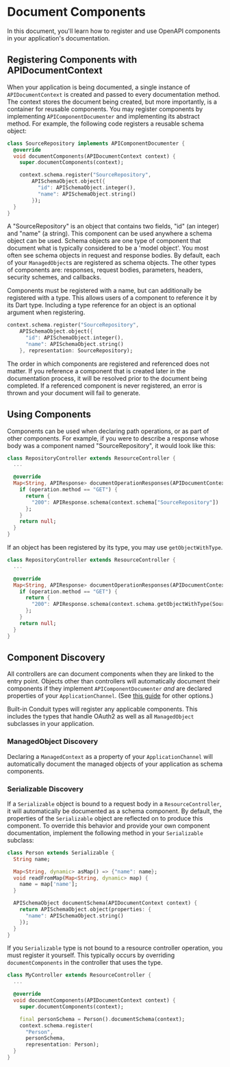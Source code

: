 # Document Components

In this document, you'll learn how to register and use OpenAPI components in your application's documentation.

## Registering Components with APIDocumentContext

When your application is being documented, a single instance of `APIDocumentContext` is created and passed to every documentation method. The context stores the document being created, but more importantly, is a container for reusable components. You may register components by implementing `APIComponentDocumenter` and implementing its abstract method. For example, the following code registers a reusable schema object:

```dart
class SourceRepository implements APIComponentDocumenter {
  @override
  void documentComponents(APIDocumentContext context) {
    super.documentComponents(context);

    context.schema.register("SourceRepository",
        APISchemaObject.object({
          "id": APISchemaObject.integer(),
          "name": APISchemaObject.string()
        });          
  }
}
```

A "SourceRepository" is an object that contains two fields, "id" (an integer) and "name" (a string). This component can be used anywhere a schema object can be used. Schema objects are one type of component that document what is typically considered to be a 'model object'. You most often see schema objects in request and response bodies. By default, each of your `ManagedObject`s are registered as schema objects. The other types of components are: responses, request bodies, parameters, headers, security schemes, and callbacks.

Components must be registered with a name, but can additionally be registered with a type. This allows users of a component to reference it by its Dart type. Including a type reference for an object is an optional argument when registering.

```dart
context.schema.register("SourceRepository",
    APISchemaObject.object({
      "id": APISchemaObject.integer(),
      "name": APISchemaObject.string()
    }, representation: SourceRepository);          
```

The order in which components are registered and referenced does not matter. If you reference a component that is created later in the documentation process, it will be resolved prior to the document being completed. If a referenced component is never registered, an error is thrown and your document will fail to generate.

## Using Components

Components can be used when declaring path operations, or as part of other components. For example, if you were to describe a response whose body was a component named "SourceRepository", it would look like this:

```dart
class RepositoryController extends ResourceController {
  ...

  @override
  Map<String, APIResponse> documentOperationResponses(APIDocumentContext context, Operation operation) {
    if (operation.method == "GET") {
      return {
        "200": APIResponse.schema(context.schema["SourceRepository"])
      };
    }
    return null;
  }  
}
```

If an object has been registered by its type, you may use `getObjectWithType`.

```dart
class RepositoryController extends ResourceController {
  ...

  @override
  Map<String, APIResponse> documentOperationResponses(APIDocumentContext context, Operation operation) {
    if (operation.method == "GET") {
      return {
        "200": APIResponse.schema(context.schema.getObjectWithType(SourceRepository))
      };
    }
    return null;
  }  
}
```

## Component Discovery

All controllers are can document components when they are linked to the entry point. Objects other than controllers will automatically document their components if they implement `APIComponentDocumenter` *and* are declared properties of your `ApplicationChannel`. (See [this guide](cli.md) for other options.)

Built-in Conduit types will register any applicable components. This includes the types that handle OAuth2 as well as all `ManagedObject` subclasses in your application.

### ManagedObject Discovery

Declaring a `ManagedContext` as a property of your `ApplicationChannel` will automatically document the managed objects of your application as schema components.

### Serializable Discovery

If a `Serializable` object is bound to a request body in a `ResourceController`, it will automatically be documented as a schema component. By default, the properties of the `Serializable` object are reflected on to produce this component. To override this behavior and provide your own component documentation, implement the following method in your `Serializable` subclass:

```dart
class Person extends Serializable {
  String name;

  Map<String, dynamic> asMap() => {"name": name};
  void readFromMap(Map<String, dynamic> map) {
    name = map['name'];
  }

  APISchemaObject documentSchema(APIDocumentContext context) {
    return APISchemaObject.object(properties: {
      "name": APISchemaObject.string()
    });
  }
}
```

If you `Serializable` type is not bound to a resource controller operation, you must register it yourself. This typically occurs by overriding `documentComponents` in the controller that uses the type.

```dart
class MyController extends ResourceController {
  ...

  @override
  void documentComponents(APIDocumentContext context) {
    super.documentComponents(context);

    final personSchema = Person().documentSchema(context);
    context.schema.register(
      "Person",
      personSchema,
      representation: Person);          
  }
}
```
